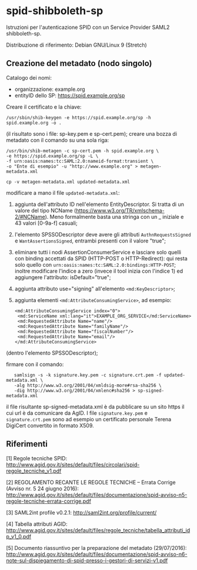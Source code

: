 # spid-shibboleth-sp

Istruzioni per l'autenticazione SPID con un Service Provider SAML2 shibboleth-sp.

Distribuzione di riferimento: Debian GNU/Linux 9 (Stretch)

## Creazione del metadato (nodo singolo)

Catalogo dei nomi:
* organizzazione: example.org
* entityID dello SP: https://spid.example.org/sp

Creare il certificato e la chiave:

    /usr/sbin/shib-keygen -e https://spid.example.org/sp -h spid.example.org -o .
    
(il risultato sono i file: sp-key.pem e sp-cert.pem); creare una bozza di
metadato con il comando su una sola riga:

    /usr/bin/shib-metagen -c sp-cert.pem -h spid.example.org \
    -e https://spid.example.org/sp -L \
    -f urn:oasis:names:tc:SAML:2.0:nameid-format:transient \
    -o "Ente di esempio" -u "http://www.example.org" > metagen-metadata.xml
    
    cp -v metagen-metadata.xml updated-metadata.xml
    
modificare a mano il file `updated-metadata.xml`:
    
1) aggiunta dell'attributo ID nell'elemento EntityDescriptor. Si tratta di un
valore del tipo NCName (https://www.w3.org/TR/xmlschema-2/#NCName). Meno 
formalmente basta una stringa con un _ iniziale e 43 valori [0-9a-f] casuali;
2) l'elemento SPSSODescriptor deve avere gli attributi 
`AuthnRequestsSigned` e `WantAssertionsSigned`, entrambi presenti con il
valore "true";
3) eliminare tutti i nodi AssertionConsumerService e lasciare solo quelli con
binding accettati da SPID (HTTP-POST o HTTP-Redirect): qui resta solo quello con 
`urn:oasis:names:tc:SAML:2.0:bindings:HTTP-POST`; inoltre modificare l'indice 
a zero (invece il tool inizia con l'indice 1) ed aggiungere l'attributo:
isDefault="true";
4) aggiunta attributo use="signing" all'elemento `<md:KeyDescriptor>`;
5) aggiunta elementi `<md:AttributeConsumingService>`, ad esempio:

       <md:AttributeConsumingService index="0">
        <md:ServiceName xml:lang="it">EXAMPLE_ORG_SERVICE</md:ServiceName>
        <md:RequestedAttribute Name="name"/>
        <md:RequestedAttribute Name="familyName"/>
        <md:RequestedAttribute Name="fiscalNumber"/>
        <md:RequestedAttribute Name="email"/>
       </md:AttributeConsumingService>

  (dentro l'elemento SPSSODescriptor);

firmare con il comando:

       samlsign -s -k signature.key.pem -c signature.crt.pem -f updated-metadata.xml \ 
       -alg http://www.w3.org/2001/04/xmldsig-more#rsa-sha256 \
       -dig http://www.w3.org/2001/04/xmlenc#sha256 > sp-signed-metadata.xml
       
il file risultante sp-signed-metadata.xml è da pubblicare su un sito https 
il cui url è da comunicare da AgID.
I file `signature.key.pem` e `signature.crt.pem` sono ad esempio un 
certificato personale Terena DigiCert convertito in formato X509.

 
## Riferimenti
[1] Regole tecniche SPID: http://www.agid.gov.it/sites/default/files/circolari/spid-regole_tecniche_v1.pdf

[2] REGOLAMENTO RECANTE LE REGOLE TECNICHE – Errata Corrige (Avviso nr. 5 24 giugno 2016): http://www.agid.gov.it/sites/default/files/documentazione/spid-avviso-n5-regole-tecniche-errata-corrige.pdf

[3] SAML2int profile v0.2.1: http://saml2int.org/profile/current/

[4] Tabella attributi AGID: http://www.agid.gov.it/sites/default/files/regole_tecniche/tabella_attributi_idp_v1_0.pdf

[5] Documento riassuntivo per la preparazione del metadato (29/07/2016): http://www.agid.gov.it/sites/default/files/documentazione/spid-avviso-n6-note-sul-dispiegamento-di-spid-presso-i-gestori-di-servizi-v1.pdf